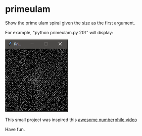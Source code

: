 # primeulam
Show the prime ulam spiral given the size as the first argument.

For example, "python primeulam.py 201" will display:

![example image](/example.PNG "201 example")

This small project was inspired this [awesome numberphile video](https://www.youtube.com/watch?v=iFuR97YcSLM)

Have fun.
